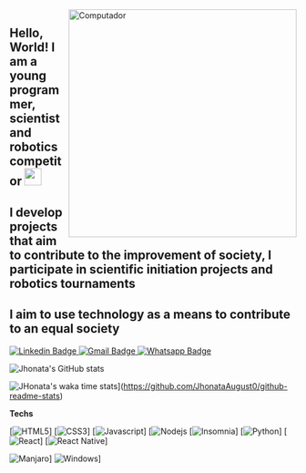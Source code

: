 <img src="https://www.mediafire.com/convkey/0b55/x2glmobvr9sgy36zg.jpg" min-width="400px" max-width="400px" width="400px" align="right" padding-left="5px" alt="Computador"> 

## Hello, World! I am a young programmer, scientist and robotics competitor <img src="https://raw.githubusercontent.com/iampavangandhi/iampavangandhi/master/gifs/Hi.gif" width="30px">
## I develop projects that aim to contribute to the improvement of society, I participate in scientific initiation projects and robotics tournaments
## I aim to use technology as a means to contribute to an equal society

<a href="https://www.linkedin.com/in/jhonata-augusto-2301541b5/" rel="nofollow">
  <img src="https://camo.githubusercontent.com/914a9f830f3bc9479f9daee232e62f7af7bde986/68747470733a2f2f696d672e736869656c64732e696f2f62616467652f2d4c696e6b6564496e2d626c75653f7374796c653d666f722d7468652d6261646765266c6f676f3d4c696e6b6564696e266c6f676f436f6c6f723d7768697465266c696e6b3d68747470733a2f2f7777772e6c696e6b6564696e2e636f6d2f696e2f6e6f6c6173636f6272756e612f" alt="Linkedin Badge" data-canonical-src="https://img.shields.io/badge/-LinkedIn-blue?style=for-the-badge&amp;logo=Linkedin&amp;logoColor=white&amp;link=https://www.linkedin.com/in/jhonata-augusto-2301541b5/" style="max-width:100%;">
</a> 

<a href="mailto:jhon.augustosilva@gmail.com">
  <img src="https://camo.githubusercontent.com/4eacfcdbcd0d81c21779cbe99f7e3de5c9360ea2/68747470733a2f2f696d672e736869656c64732e696f2f62616467652f2d476d61696c2d6331343433383f7374796c653d666f722d7468652d6261646765266c6f676f3d476d61696c266c6f676f436f6c6f723d7768697465266c696e6b3d6d61696c746f3a6272756e616d6e6f6c6173636f40676d61696c2e636f6d" alt="Gmail Badge" data-canonical-src="https://img.shields.io/badge/-Gmail-c14438?style=for-the-badge&amp;logo=Gmail&amp;logoColor=white&amp;link=mailto:jhon.augustosilva@gmail.com" style="max-width:100%;">
</a> 

<a href="https://api.whatsapp.com/send?phone=5582982136275&amp;text=Ol%C3%A1!" rel="nofollow">
  <img src="https://camo.githubusercontent.com/f19f4e28f53ca6957d89a825bec24cd39e7397c2/68747470733a2f2f696d672e736869656c64732e696f2f62616467652f2d57686174736170702d3443413134333f7374796c653d666f722d7468652d6261646765266c6162656c436f6c6f723d344341313433266c6f676f3d7768617473617070266c6f676f436f6c6f723d7768697465266c696e6b3d68747470733a2f2f6170692e77686174736170702e636f6d2f73656e643f70686f6e653d3535313139383336343139313726746578743d4f6c25433325413121" alt="Whatsapp Badge" data-canonical-src="https://img.shields.io/badge/-Whatsapp-4CA143?style=for-the-badge&amp;labelColor=4CA143&amp;logo=whatsapp&amp;logoColor=white&amp;link=https://api.whatsapp.com/send?phone=5582982136275&amp;text=Ol%C3%A1!" style="max-width:100%;">
</a>

![Jhonata's GitHub stats](https://github-readme-stats.vercel.app/api?username=JhonataAugust0&show_icons=true&theme=dark)

![JHonata's waka time stats](https://github-readme-stats.vercel.app/api/wakatime?username=JhonataAugust0)](https://github.com/JhonataAugust0/github-readme-stats)

**Techs**

[![HTML5](https://img.shields.io/badge/-HTML5-E34F26?style=flat-square&logo=html5&logoColor=white)] [![CSS3](https://img.shields.io/badge/-CSS3-1572B6?style=flat-square&logo=css3)] [![Javascript](https://img.shields.io/badge/-Javascript-black?style=flat-square&logo=javascript)]  [![Nodejs](https://img.shields.io/badge/-Nodejs-black?style=flat-square&logo=Node.js) [![Insomnia](https://img.shields.io/badge/-Insomnia-5849BE?style=flat-square&logo=Insomnia)] [![Python](https://img.shields.io/badge/python-v3.7-blue)] [![React](https://img.shields.io/badge/-React-black?style=flat-square&logo=react)] [![React Native](https://img.shields.io/badge/-ReactNative-black?style=flat-square&logo=react)]

![Manjaro](https://img.shields.io/badge/-Linux-333333?style=flat-square&logo=manjaro)] ![Windows](https://img.shields.io/badge/-Windows-0078D6?style=flat-square&logo=Windows)]
